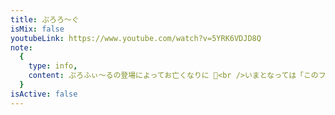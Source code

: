```yaml
---
title: ぷろろ〜ぐ
isMix: false
youtubeLink: https://www.youtube.com/watch?v=5YRK6VDJD8Q
note:
  {
    type: info,
    content: ぷろふぃ〜るの登場によってお亡くなりに 🥲<br />いまとなっては「このフォーメーションはぷろろ〜ぐか〜？」などのネタに使われる,
  }
isActive: false
---
```



